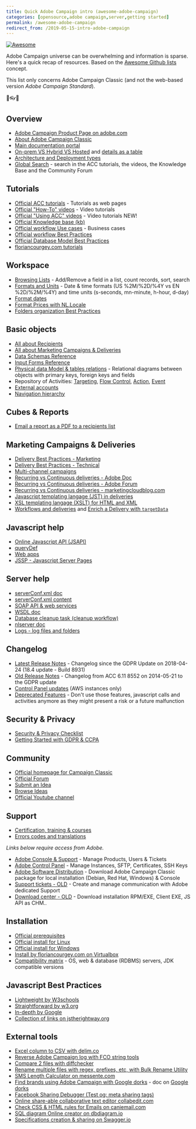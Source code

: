 ```yaml
---
title: Quick Adobe Campaign intro (awesome-adobe-campaign)
categories: [opensource,adobe campaign,server,getting started]
permalink: /awesome-adobe-campaign
redirect_from: /2019-05-15-intro-adobe-campaign
---
```


[![Awesome](https://awesome.re/badge.svg)](https://awesome.re)

Adobe Campaign universe can be overwhelming and information is sparse. Here's a quick recap of resources. Based on the [Awesome Github lists](https://github.com/sindresorhus/awesome) concept.

This list only concerns Adobe Campaign Classic (and not the web-based version *Adobe Campaign Standard*).

<p class="text-center">🌟👓📧</p>

<!--more-->

## Overview
- [Adobe Campaign Product Page on adobe.com](https://www.adobe.com/marketing/campaign.html)
- [About Adobe Campaign Classic](https://docs.adobe.com/content/help/en/campaign-classic/using/getting-started/starting-with-adobe-campaign/about-adobe-campaign-classic.html)
- [Main documentation portal](https://helpx.adobe.com/support/campaign/classic.html)
- [On-prem VS Hybrid VS Hosted](https://docs.adobe.com/content/help/en/campaign-classic/using/installing-campaign-classic/architecture-and-hosting-models/hosting-models.html) and [details as a table](https://helpx.adobe.com/campaign/kb/acc-on-prem-vs-hosted.html)
- [Architecture and Deployment types](https://docs.adobe.com/content/help/en/campaign-classic/using/installing-campaign-classic/deployment-types-/enterprise-deployment.html)
- [Global Search](https://docs.adobe.com/content/help/en/campaign-classic/using/campaign-classic-home.html) - search in the ACC tutorials, the videos, the Knowledge Base and the Community Forum

## Tutorials
- [Official ACC tutorials](https://docs.adobe.com/content/help/en/campaign-classic/using/getting-started/starting-with-adobe-campaign/tutorials.html) - Tutorials as web pages
- [Official "How-To" videos](https://helpx.adobe.com/campaign/tutorials.html) - Video tutorials
- [Official "Using ACC" videos](https://docs.adobe.com/content/help/en/campaign-classic-learn/tutorials/overview.html) - Video tutorials NEW!
- [Official Knowledge base (kb)](https://helpx.adobe.com/campaign/kb/article-list.html)
- [Official workflow Use cases](https://docs.adobe.com/content/help/en/campaign-classic/using/automating-with-workflows/use-cases/using-the-local-approval-activity.html) - Business cases
- [Official workflow Best Practices](https://docs.adobe.com/content/help/en/campaign-classic/using/automating-with-workflows/general-operation/workflow-best-practices.html)
- [Official Database Model Best Practices](https://docs.adobe.com/content/help/en/campaign-classic/using/configuring-campaign-classic/data-model/data-model-best-practices.html)
- [floriancourgey.com tutorials](https://blog.floriancourgey.com/categories?id=adobe%20campaign)

## Workspace
- [Browsing Lists](https://docs.adobe.com/content/help/en/campaign-classic/using/getting-started/starting-with-adobe-campaign/adobe-campaign-workspace.html#browsing-lists) - Add/Remove a field in a list, count records, sort, search
- [Formats and Units](https://docs.adobe.com/content/help/en/campaign-classic/using/getting-started/starting-with-adobe-campaign/adobe-campaign-workspace.html#formats-and-units) - Date & time formats (US %2M/%2D/%4Y vs EN %2D/%2M/%4Y) and time units (s-seconds, mn-minute, h-hour, d-day)
- [Format dates](https://docs.adobe.com/content/help/en/campaign-classic/using/sending-messages/content-management/formatting.html#date-display)
- [Format Prices with NL.Locale](/2019/05/adobe-campaign-locale)
- [Folders organization Best Practices](https://helpx.adobe.com/campaign/kb/organization-folders-explorer.html)

## Basic objects
- [All about Recipients](https://experienceleague.adobe.com/docs/campaign-classic/using/getting-started/profile-management/about-profiles.html?lang=en#getting-started)
- [All about Marketing Campaigns & Deliveries](https://experienceleague.adobe.com/docs/campaign-classic/using/orchestrating-campaigns/orchestrate-campaigns/setting-up-marketing-campaigns.html?lang=en#orchestrating-campaigns)
- [Data Schemas Reference](https://experienceleague.adobe.com/docs/campaign-classic/using/configuring-campaign-classic/schema-reference/elements-attributes/element.html?lang=en#content-model-4)
- [Input Forms Reference](https://experienceleague.adobe.com/docs/campaign-classic/using/configuring-campaign-classic/input-forms/form-structure.html?lang=en#configuring-campaign-classic)
- [Physical data Model & tables relations](https://experienceleague.adobe.com/docs/campaign-classic/using/configuring-campaign-classic/data-model/data-model-description.html?lang=en#description-main-tables) - Relational diagrams between objects with primary keys, foreign keys and fields
- Repository of Activities: [Targeting](https://docs.adobe.com/content/help/en/campaign-classic/using/automating-with-workflows/targeting-activities/about-targeting-activities.html), [Flow Control](https://docs.adobe.com/content/help/en/campaign-classic/using/automating-with-workflows/flow-control-activities/about-flow-control-activities.html), [Action](https://docs.adobe.com/content/help/en/campaign-classic/using/automating-with-workflows/action-activities/about-action-activities.html), [Event](https://docs.adobe.com/content/help/en/campaign-classic/using/automating-with-workflows/event-activities/about-event-activities.html)
- [External accounts](https://docs.adobe.com/content/help/en/campaign-classic/using/getting-started/administration-basics/external-accounts.html)
- [Navigation hierarchy](https://docs.adobe.com/content/help/en/campaign-classic/using/configuring-campaign-classic/navigation-hierarchy/configuration.html)

## Cubes & Reports
- [Email a report as a PDF to a recipients list](https://docs.adobe.com/content/help/en/campaign-classic/using/automating-with-workflows/use-cases/sending-a-report-to-a-list.html)

## Marketing Campaigns & Deliveries
- [Delivery Best Practices - Marketing](https://helpx.adobe.com/campaign/kb/delivery-best-practices.html)
- [Delivery Best Practices - Technical](https://docs.adobe.com/content/help/en/campaign-classic/using/sending-messages/deliverability-management/about-deliverability.html)
- [Multi-channel campaigns](https://docs.adobe.com/content/help/en/campaign-classic-learn/tutorials/orchestration/multi-channel-campaigns.html)
- [Recurring vs Continuous deliveries - Adobe Doc](https://docs.adobe.com/help/en/campaign-classic/using/sending-messages/about-deliveries-and-channels/types-of-deliveries.html)
- [Recurring vs Continuous deliveries - Adobe Forum](https://experienceleaguecommunities.adobe.com/t5/adobe-campaign-standard/continuous-delivery-vs-recurring-delivery/qaq-p/213086)
- [Recurring vs Continuous deliveries - marketingcloudblog.com](https://marketingcloudblog.com/mcb_faq/difference-continuous-delivery-recurring-delivery-adobe-campaign/)
- [Javascript templating langage (JST) in deliveries](https://docs.adobe.com/content/help/en/campaign-classic/using/sending-messages/content-management/formatting.html)
- [XSL templating langage (XSLT) for HTML and XML](https://docs.adobe.com/content/help/en/campaign-classic/using/sending-messages/content-management/formatting.html#xsl-stylesheets)
- [Workflows and deliveries](https://docs.adobe.com/content/help/en/campaign-classic/using/automating-with-workflows/general-operation/how-to-use-workflow-data.html#sending-via-a-workflow) and [Enrich a Delivery with `targetData`](https://docs.adobe.com/content/help/en/campaign-classic/using/automating-with-workflows/general-operation/executing-a-workflow.html#target-data)

## Javascript help
- [Online Javascript API (JSAPI)](https://docs.adobe.com/content/help/en/campaign-classic/technicalresources/api/index.html)
- [queryDef](https://blog.floriancourgey.com/2018/08/use-querydef-the-database-toolkit-in-adobe-campaign)
- [Web apps](https://blog.floriancourgey.com/2018/07/use-the-context-in-web-apps-in-adobe-campaign)
- [JSSP - Javascript Server Pages](https://blog.floriancourgey.com/2018/11/create-jssp-dynamic-javascript-server-page-in-acc/)

## Server help
- [serverConf.xml doc](https://docs.adobe.com/content/help/en/campaign-classic/using/installing-campaign-classic/appendices/the-server-configuration-file.html)
- [serverConf.xml content](https://blog.floriancourgey.com/2018/10/get-the-content-of-your-serverconf-xml-in-adobe-campaign/)
- [SOAP API & web services](https://docs.adobe.com/content/help/en/campaign-classic/using/configuring-campaign-classic/api/about-web-services.html)
- [WSDL doc](https://docs.adobe.com/content/help/en/campaign-classic/using/configuring-campaign-classic/api/web-service-calls.html#web-service-description--wsdl)
- [Database cleanup task (cleanup workflow)](https://docs.adobe.com/content/help/en/campaign-classic/using/monitoring-campaign-classic/data-processing/database-cleanup-workflow.html)
- [nlserver doc](https://docs.adobe.com/content/help/en/campaign-classic/using/monitoring-campaign-classic/production-procedures/operating-principle.html)
- [Logs - log files and folders](https://docs.adobe.com/content/help/en/campaign-classic/using/monitoring-campaign-classic/production-procedures/log-files.html)

## Changelog
- [Latest Release Notes](https://docs.adobe.com/content/help/en/campaign-classic/using/release-notes/latest-release.html) - Changelog since the GDPR Update on 2018-04-24 (18.4 update - Build 8931)
- [Old Release Notes](https://docs.campaign.adobe.com/doc/AC/en/RN_legacy.html) - Changelog from ACC 6.11 8552 on 2014-05-21 to the GDPR update
- [Control Panel updates](https://docs.adobe.com/content/help/en/control-panel/using/release-notes.html) (AWS instances only)
- [Deprecated Features](https://docs.adobe.com/content/help/en/campaign-classic/using/release-notes/deprecated-features.html) - Don't use those features, javascript calls and activities anymore as they might present a risk or a future malfunction

## Security & Privacy
- [Security & Privacy Checklist](https://helpx.adobe.com/campaign/kb/acc-security.html)
- [Getting Started with GDPR & CCPA](https://helpx.adobe.com/campaign/kb/campaign-privacy.html)

## Community
- [Official homepage for Campaign Classic](https://experienceleaguecommunities.adobe.com/t5/adobe-campaign-classic/ct-p/adobe-campaign-classic-community)
- [Official Forum](https://experienceleaguecommunities.adobe.com/t5/adobe-campaign-classic-questions/qa-p/adobe-campaign-classic-questions)
- [Submit an Idea](https://experienceleaguecommunities.adobe.com/t5/forums/postpage/board-id/adobe-campaign-classic-ideas)
- [Browse Ideas](https://experienceleaguecommunities.adobe.com/t5/adobe-campaign-classic-ideas/idb-p/adobe-campaign-classic-ideas)
- [Official Youtube channel](https://www.youtube.com/channel/UCWU3Pm6LMcJRQHr375ZY5lw)

## Support
- [Certification, training & courses](https://learning.adobe.com/catalog.html?solution=Adobe%20Campaign)
- [Errors codes and translations](https://docs.adobe.com/content/help/en/campaign-classic/technicalresources/error_messages/error_codes.html)

*Links below require access from Adobe.*
- [Adobe Console & Support](https://adminconsole.adobe.com/overview) - Manage Products, Users & Tickets
- [Adobe Control Panel](https://experience.adobe.com/#controlpanel) - Manage Instances, SFTP, Certificates, SSH Keys
- [Adobe Software Distribution](https://experience.adobe.com/#/downloads/content/software-distribution/en/campaign.html) - Download Adobe Campaign Classic package for local installation (Debian, Red Hat, Windows) & Console
- [Support tickets - OLD](https://support.neolane.net/ops/dashboardExtranet.jssp) - Create and manage communication with Adobe dedicated Support
- [Download center - OLD](https://support.neolane.net/webApp/downloadCenter) - Download installation RPM/EXE, Client EXE, JS API as CHM..

## Installation
- [Official prerequisites](https://docs.adobe.com/content/help/en/campaign-classic/using/installing-campaign-classic/prerequisites-and-recommendations-/before-starting.html)
- [Official install for Linux](https://docs.adobe.com/content/help/en/campaign-classic/using/installing-campaign-classic/installing-campaign-in-linux-/prerequisites-of-campaign-installation-in-linux.html)
- [Official install for Windows](https://docs.adobe.com/content/help/en/campaign-classic/using/installing-campaign-classic/installing-campaign-in-windows-/prerequisites-of-campaign-installation-in-windows.html)
- [Install by floriancourgey.com on Virtualbox](https://blog.floriancourgey.com/2019/01/installing-adobe-campaign-locally)
- [Compatibility matrix](https://helpx.adobe.com/campaign/kb/compatibility-matrix.html) - OS, web & database (RDBMS) servers, JDK  compatible versions

## Javascript Best Practices
- [Lightweight by W3schools](https://www.w3schools.com/js/js_best_practices.asp)
- [Straightforward by w3.org](https://www.w3.org/wiki/JavaScript_best_practices)
- [In-depth by Google](https://google.github.io/styleguide/javascriptguide.xml)
- [Collection of links on jstherightway.org](https://jstherightway.org)

## External tools
- [Excel column to CSV with delim.co](https://delim.co/)
- [Reverse Adobe Campaign log with FCO string tools](https://floriancourgey.github.io/tools/string/index.html)
- [Compare 2 files with diffchecker](https://www.diffchecker.com)
- [Rename multiple files with regex, prefixes, etc, with Bulk Rename Utility](https://www.bulkrenameutility.co.uk)
- [SMS Length Calculator on messente.com](https://messente.com/documentation/tools/sms-length-calculator)
- [Find brands using Adobe Campaign with Google dorks](/2020/03/find-all-brands-using-adobe-campaign) - doc on [Google dorks](/2018/12/crack-and-hack-cheatsheet#google)
- [Facebook Sharing Debugger (Test og: meta sharing tags)](https://developers.facebook.com/tools/debug/sharing/)
- [Online share-able collaborative text editor collabedit.com](http://collabedit.com/)
- [Check CSS & HTML rules for Emails on caniemail.com](https://www.caniemail.com/)
- [SQL diagram Online creator on dbdiagram.io](https://dbdiagram.io/home)
- [Specifications creation & sharing on Swagger.io](https://swagger.io/)

<script>
  $(function(){
    $('main article a[href^=http]').attr('target', '_blank');
  });
</script>
